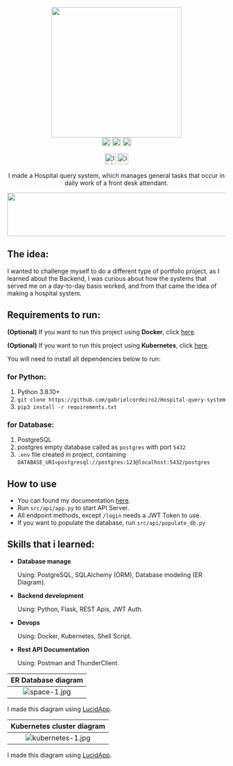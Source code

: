 <div align="center">
  <img height="300em" src="https://user-images.githubusercontent.com/100642061/194758661-5d39710c-b7a7-4b97-8f64-fd8bebfefceb.gif">
</div>

<div align="center">
  <img height='20' src='https://img.shields.io/github/stars/gabrielcordeiro2/Hospital-query-system.svg' />
  <img height='20' src='https://img.shields.io/badge/License-MIT-red.svg' />
  <img height='20' src='https://img.shields.io/github/forks/gabrielcordeiro2/Hospital-query-system.svg' />

  [<img height='25' src='https://img.shields.io/badge/LinkedIn-000?style=for-the-badge&logo=linkedin&logoColor=blue' alt='linkedin'>](https://www.linkedin.com/in/gabrielcdev/)
  [<img height='25' src='https://img.shields.io/badge/Instagram-000?style=for-the-badge&logo=instagram&logoColor=#615352' alt='instagram'>](https://www.instagram.com/krd.gabriel/)

I made a Hospital query system, which manages general tasks that occur in daily work of a front desk attendant.

  <img src="https://user-images.githubusercontent.com/100642061/194762368-dee83608-0a76-4dae-86c2-d0d0e70174e9.png" height="100px" width="720px" />
</div>

## The idea:

I wanted to challenge myself to do a different type of portfolio project, as I learned about the Backend, I was curious about how the systems that served me on a day-to-day basis worked, and from that came the idea of making a hospital system.

## Requirements to run:

**(Optional)** If you want to run this project using **Docker**, click [here](https://github.com/gabrielcordeiro2/Hospital-query-system/blob/main/UsingDocker.MD).

**(Optional)** If you want to run this project using **Kubernetes**, click [here](https://github.com/gabrielcordeiro2/Hospital-query-system/blob/main/UsingKubernetes.md).

You will need to install all dependencies below to run:

### for Python:

1.  Python 3.8.10+
2. `git clone https://github.com/gabrielcordeiro2/Hospital-query-system`
3. `pip3 install -r requirements.txt`

### for Database:

1.  PostgreSQL
2.  postgres empty database called as `postgres` with port `5432`
3.  `.env` file created in project, containing `DATABASE_URI=postgresql://postgres:123@localhost:5432/postgres`

## How to use

- You can found my documentation [here](https://documenter.getpostman.com/view/21448782/2s83ziMiKD).
- Run `src/api/app.py` to start API Server.
- All endpoint methods, except `/login` needs a JWT Token to use.
- If you want to populate the database, run `src/api/populate_db.py`

## Skills that i learned:

- **Database manage**

  Using: PostgreSQL, SQLAlchemy (ORM), Database modeling (ER Diagram).

- **Backend development**
  
  Using: Python, Flask, REST Apis, JWT Auth.

- **Devops**

  Using: Docker, Kubernetes, Shell Script.

- **Rest API Documentation**
  
  Using: Postman and ThunderClient.
  
| ER Database diagram |
|:--:|
|![space-1.jpg](https://user-images.githubusercontent.com/100642061/194748406-81511f29-45a6-4654-af31-9c6cc565457d.png)|
I made this diagram using [LucidApp](https://lucid.app/documents#/dashboard).

| Kubernetes cluster diagram |
|:--:|
|![kubernetes-1.jpg](https://github.com/gabrielcordeiro2/Hospital-query-system/assets/100642061/2b9f8a31-111a-4727-b6ba-a49b5e959900)|
I made this diagram using [LucidApp](https://lucid.app/documents#/dashboard).